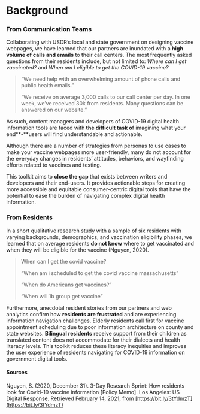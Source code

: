 # Background

### **From Communication Teams**

Collaborating with USDR’s local and state government on designing vaccine webpages, we have learned that our partners are inundated with a **high volume of calls and emails** to their call centers. The most frequently asked questions from their residents include, but not limited to: _Where can I get vaccinated?_ and _When am I eligible to get the COVID-19 vaccine?_ 

> “We need help with an overwhelming amount of phone calls and public health emails.”
>
> “We receive on average 3,000 calls to our call center per day. In one week, we’ve received 30k from residents. Many questions can be answered on our website.”

As such, content managers and developers of COVID-19 digital health information tools are faced with **the difficult task o**f imagining what your end**-**users will find understandable and actionable. 

Although there are a number of strategies from personas to use cases to make your vaccine webpages more user-friendly, many do not account for the everyday changes in residents’ attitudes, behaviors, and wayfinding efforts related to vaccines and testing. 

This toolkit aims to **close the gap** that exists between writers and developers and their end-users. It provides actionable steps for creating more accessible and equitable consumer-centric digital tools that have the potential to ease the burden of navigating complex digital health information.  


### From Residents

In a short qualitative research study with a sample of six residents with varying backgrounds, demographics, and vaccination eligibility phases, we learned that on average residents **do not know** where to get vaccinated and when they will be eligible for the vaccine \(Nguyen, 2020\). 

> When can I get the covid vaccine?
>
> “When am i scheduled to get the covid vaccine massachusetts”
>
> “When do Americans get vaccines?”
>
> “When will 1b group get vaccine”

Furthermore, anecdotal resident stories from our partners and web analytics confirm how **residents are frustrated** and are experiencing information navigation challenges. Elderly residents call first for vaccine appointment scheduling due to poor information architecture on county and state websites. **Bilingual residents** receive support from their children as translated content does not accommodate for their dialects and health literacy levels. This toolkit reduces these literacy inequities and improves the user experience of residents navigating for COVID-19 information on government digital tools.  


#### Sources

Nguyen, S. \(2020, December 31\). 3-Day Research Sprint: How residents look for Covid-19 vaccine information \[Policy Memo\]. Los Angeles: US Digital Response. Retrieved February 14, 2021, from [https://bit.ly/3tYdmzT](https://bit.ly/3tYdmzT)   


